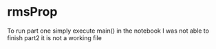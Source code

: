 # rmsProp

To run part one simply execute main() in the notebook
I was not able to finish part2 it is not a working file
